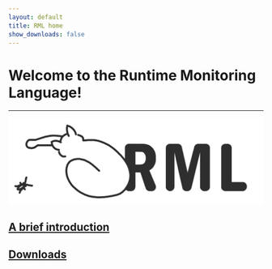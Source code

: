 ```yaml
---
layout: default
title: RML home
show_downloads: false
---
```

# Welcome to the Runtime Monitoring Language!

* * *

![Logo](logoBW.png)

## [A brief introduction](rml.md)

## [Downloads](downloads.md)

